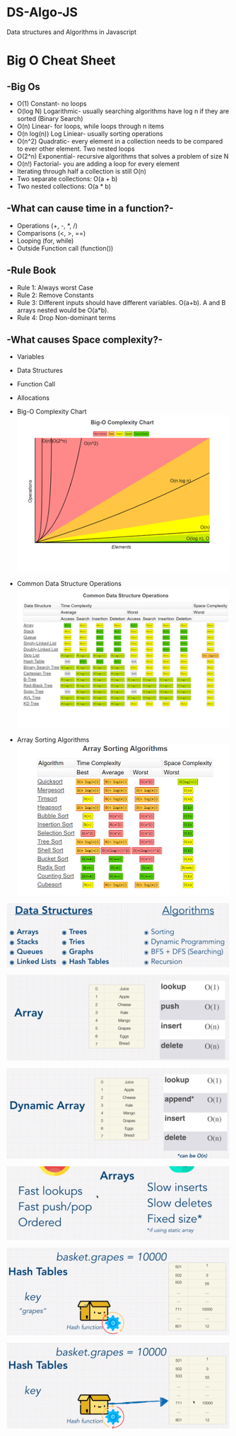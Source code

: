 # DS-Algo-JS
Data structures and Algorithms in Javascript

# Big O Cheat Sheet

## -Big Os
- O(1) Constant- no loops
- O(log N) Logarithmic- usually searching algorithms have log n if they are sorted (Binary Search)
- O(n) Linear- for loops, while loops through n items
- O(n log(n)) Log Liniear- usually sorting operations
- O(n^2) Quadratic- every element in a collection needs to be compared to ever other element. Two nested loops
- O(2^n) Exponential- recursive algorithms that solves a problem of size N
- O(n!) Factorial- you are adding a loop for every element
- Iterating through half a collection is still O(n)
- Two separate collections: O(a + b)
- Two nested collections: O(a * b)

## -What can cause time in a function?-
- Operations (+, -, *, /)
- Comparisons (<, >, ==)
- Looping (for, while)
- Outside Function call (function())

## -Rule Book
- Rule 1: Always worst Case
- Rule 2: Remove Constants
- Rule 3: Different inputs should have different variables. O(a+b).
A and B arrays nested would be O(a*b). 
- Rule 4: Drop Non-dominant terms

## -What causes Space complexity?-
- Variables
- Data Structures
- Function Call
- Allocations

- Big-O Complexity Chart
![alt text](Images/1.png)
- Common Data Structure Operations
![alt text](Images/2.png)
- Array Sorting Algorithms
![alt text](Images/3.png)

![alt text](Images/4.png)

![alt text](Images/5.png)

![alt text](Images/6.png)

![alt text](Images/7.png)

![alt text](Images/8.png)

![alt text](Images/9.png)
